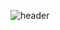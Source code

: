 ![header](https://capsule-render.vercel.app/api?type=Transparent&color=auto&height=300&section=header&text=Kim@mi@jin&fontSize=30)
